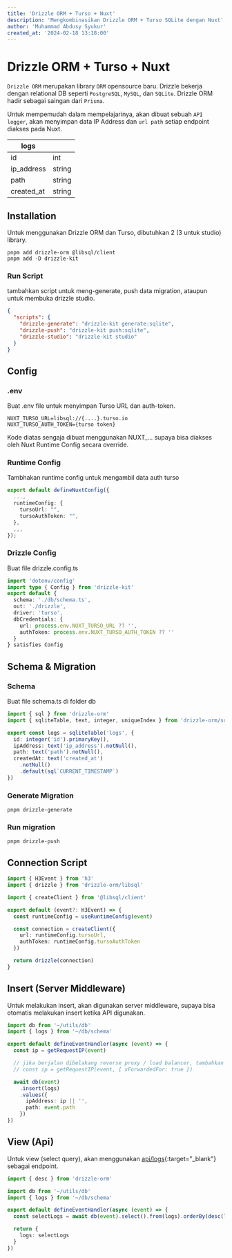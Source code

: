 ```yaml
---
title: 'Drizzle ORM + Turso + Nuxt'
description: 'Mengkombinasikan Drizzle ORM + Turso SQLite dengan Nuxt'
author: 'Muhammad Abdusy Syukur'
created_at: '2024-02-18 13:18:00'
---
```


# Drizzle ORM + Turso + Nuxt

`Drizzle ORM` merupakan library `ORM` opensource baru. Drizzle bekerja dengan relational DB seperti `PostgreSQL`, `MySQL`, dan `SQLite`. Drizzle ORM hadir sebagai saingan dari `Prisma`.

Untuk mempemudah dalam mempelajarinya, akan dibuat sebuah `API logger`, akan menyimpan data IP Address dan `url path` setiap endpoint diakses pada Nuxt.

| logs       |        |
| ---------- | ------ |
| id         | int    |
| ip_address | string |
| path       | string |
| created_at | string |

## Installation

Untuk menggunakan Drizzle ORM dan Turso, dibutuhkan 2 (3 untuk studio) library.

```shell
pnpm add drizzle-orm @libsql/client
pnpm add -D drizzle-kit
```

### Run Script

tambahkan script untuk meng-generate, push data migration, ataupun untuk membuka drizzle studio.

```json
{
  "scripts": {
    "drizzle-generate": "drizzle-kit generate:sqlite",
    "drizzle-push": "drizzle-kit push:sqlite",
    "drizzle-studio": "drizzle-kit studio"
  }
}
```

## Config

### .env

Buat .env file untuk menyimpan Turso URL dan auth-token.

```env .env
NUXT_TURSO_URL=libsql://{....}.turso.io
NUXT_TURSO_AUTH_TOKEN={turso token}
```

Kode diatas sengaja dibuat menggunakan NUXT\_... supaya bisa diakses oleh Nuxt Runtime Config secara override.

### Runtime Config

Tambhakan runtime config untuk mengambil data auth turso

```ts nuxt.config.ts
export default defineNuxtConfig({
  ...,
  runtimeConfig: {
    tursoUrl: "",
    tursoAuthToken: "",
  },
  ,,,
});

```

### Drizzle Config

Buat file drizzle.config.ts

```ts
import 'dotenv/config'
import type { Config } from 'drizzle-kit'
export default {
  schema: './db/schema.ts',
  out: './drizzle',
  driver: 'turso',
  dbCredentials: {
    url: process.env.NUXT_TURSO_URL ?? '',
    authToken: process.env.NUXT_TURSO_AUTH_TOKEN ?? ''
  }
} satisfies Config
```

## Schema & Migration

### Schema

Buat file schema.ts di folder db

```ts /db/schema.ts
import { sql } from 'drizzle-orm'
import { sqliteTable, text, integer, uniqueIndex } from 'drizzle-orm/sqlite-core'

export const logs = sqliteTable('logs', {
  id: integer('id').primaryKey(),
  ipAddress: text('ip_address').notNull(),
  path: text('path').notNull(),
  createdAt: text('created_at')
    .notNull()
    .default(sql`CURRENT_TIMESTAMP`)
})
```

### Generate Migration

```shell
pnpm drizzle-generate
```

### Run migration

```shell
pnpm drizzle-push
```

## Connection Script

```ts /utils/db.ts
import { H3Event } from 'h3'
import { drizzle } from 'drizzle-orm/libsql'

import { createClient } from '@libsql/client'

export default (event?: H3Event) => {
  const runtimeConfig = useRuntimeConfig(event)

  const connection = createClient({
    url: runtimeConfig.tursoUrl,
    authToken: runtimeConfig.tursoAuthToken
  })

  return drizzle(connection)
}
```

## Insert (Server Middleware)

Untuk melakukan insert, akan digunakan server middleware, supaya bisa otomatis melakukan insert ketika API digunakan.

```ts /server/middleware/01.logger.ts
import db from '~/utils/db'
import { logs } from '~/db/schema'

export default defineEventHandler(async (event) => {
  const ip = getRequestIP(event)

  // jika berjalan dibelakang reverse proxy / load balancer, tambahkan xForwardedFor
  // const ip = getRequestIP(event, { xForwardedFor: true })

  await db(event)
    .insert(logs)
    .values({
      ipAddress: ip || '',
      path: event.path
    })
})
```

## View (Api)

Untuk view (select query), akan menggunakan [api/logs](/api/logs){:target="\_blank"} sebagai endpoint.

```ts /server/api/logs/index.get.ts
import { desc } from 'drizzle-orm'

import db from '~/utils/db'
import { logs } from '~/db/schema'

export default defineEventHandler(async (event) => {
  const selectLogs = await db(event).select().from(logs).orderBy(desc(logs.createdAt)).limit(50)

  return {
    logs: selectLogs
  }
})
```
